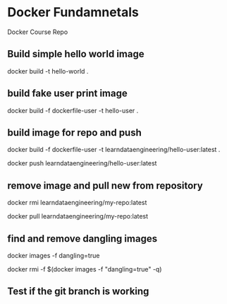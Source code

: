 # Docker Fundamnetals
 Docker Course Repo

## Build simple hello world image
docker build -t hello-world .

## build fake user print image
docker build -f dockerfile-user -t hello-user .

## build image for repo and push
docker build -f dockerfile-user -t learndataengineering/hello-user:latest .

docker push learndataengineering/hello-user:latest


## remove image and pull new from repository
docker rmi learndataengineering/my-repo:latest

docker pull learndataengineering/my-repo:latest

## find and remove dangling images
docker images -f dangling=true

docker rmi -f $(docker images -f "dangling=true" -q)

## Test if the git branch is working